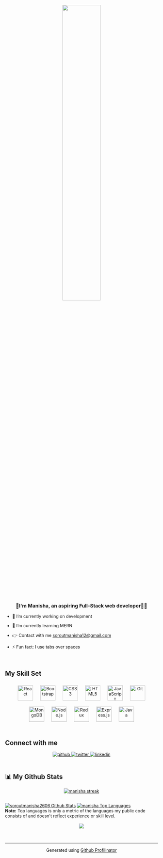 <div align="center">      
<img  src="https://camo.githubusercontent.com/5ff9182d12e799168a3bb67b88df7388ae08ede3/68747470733a2f2f6d69726f2e6d656469756d2e636f6d2f6d61782f3837352f312a7164415731546a434e353768316c6275757a766368672e676966" align="center" style="width: 50%"/>    
</div> 


###  <div align="center">👋I'm Manisha, an aspiring Full-Stack web developer👩‍💻</div>
  

- 🔭 I’m currently working on development    

- 🌱 I’m currently learning MERN  

- 👉 Contact with me soroutmanisha12@gmail.com

- ⚡ Fun fact: I use tabs over spaces   

<br/>


## My Skill Set  

<div>
<div align="center">  
<a href="https://reactjs.org/" target="_blank"><img style="margin: 10px" src="https://profilinator.rishav.dev/skills-assets/react-original-wordmark.svg" alt="React" height="50" /></a>  
<a href="https://getbootstrap.com/docs/3.4/javascript/" target="_blank"><img style="margin: 10px" src="https://profilinator.rishav.dev/skills-assets/bootstrap-plain.svg" alt="Bootstrap" height="50" /></a>  
<a href="https://www.w3schools.com/css/" target="_blank"><img style="margin: 10px" src="https://profilinator.rishav.dev/skills-assets/css3-original-wordmark.svg" alt="CSS3" height="50" /></a>  
<a href="https://en.wikipedia.org/wiki/HTML5" target="_blank"><img style="margin: 10px" src="https://profilinator.rishav.dev/skills-assets/html5-original-wordmark.svg" alt="HTML5" height="50" /></a>  
<a href="https://www.javascript.com/" target="_blank"><img style="margin: 10px" src="https://profilinator.rishav.dev/skills-assets/javascript-original.svg" alt="JavaScript" height="50" /></a>  
  <a href="https://github.com/" target="_blank"><img style="margin: 10px" src="https://profilinator.rishav.dev/skills-assets/git-scm-icon.svg" alt="Git" height="50" /></a>  
<a href="https://www.mongodb.com/" target="_blank"><img style="margin: 10px" src="https://profilinator.rishav.dev/skills-assets/mongodb-original-wordmark.svg" alt="MongoDB" height="50" /></a>  
<a href="https://nodejs.org/" target="_blank"><img style="margin: 10px" src="https://profilinator.rishav.dev/skills-assets/nodejs-original-wordmark.svg" alt="Node.js" height="50" /></a>  
<a href="https://redux.js.org/" target="_blank"><img style="margin: 10px" src="https://profilinator.rishav.dev/skills-assets/redux-original.svg" alt="Redux" height="50" /></a>  
<a href="https://expressjs.com/" target="_blank"><img style="margin: 10px" src="https://profilinator.rishav.dev/skills-assets/express-original-wordmark.svg" alt="Express.js" height="50" /></a>  
<a href="https://www.java.com/" target="_blank"><img style="margin: 10px" src="https://profilinator.rishav.dev/skills-assets/java-original-wordmark.svg" alt="Java" height="50" /></a> 
</div>
</div> 

<br/> 

## Connect with me  
<div align="center">
<a href="https://github.com/soroutmanisha2606" target="_blank">
<img src=https://img.shields.io/badge/github-%2324292e.svg?&style=for-the-badge&logo=github&logoColor=white alt=github style="margin-bottom: 5px;" />
</a>
<a href="https://twitter.com/soroutmanisha" target="_blank">
<img src=https://img.shields.io/badge/twitter-%2300acee.svg?&style=for-the-badge&logo=twitter&logoColor=white alt=twitter style="margin-bottom: 5px;" />
</a>
<a href="https://linkedin.com/in/manisha-sorout-b965231b5" target="_blank">
<img src=https://img.shields.io/badge/linkedin-%231E77B5.svg?&style=for-the-badge&logo=linkedin&logoColor=white alt=linkedin style="margin-bottom: 5px;" />
</a>  
</div> 
<br/>  

## 📊 My Github Stats
  <p align="center">
    <a href="https://github.com/soroutmanisha2606/github-readme-streak-stats">
        <img title="🔥 Get streak stats for your profile at git.io/streak-stats" alt="manisha streak" src="https://github-readme-streak-stats.herokuapp.com/?user=soroutmanisha2606&theme=black-ice&hide_border=true&stroke=0000&background=060A0CD0"/>
    </a>
</p>
  <br/>
      <a href="https://github.com/soroutmanisha2606/github-readme-stats"><img alt="soroutmanisha2606  Github Stats" src="https://github-readme-stats.vercel.app/api?username=soroutmanisha2606&show_icons=true&count_private=true&theme=react&hide_border=true&bg_color=0D1117" /></a>
  <a href="https://github.com/soroutmanisha2606/github-readme-stats"><img alt="manisha  Top Languages" src="https://github-readme-stats.vercel.app/api/top-langs/?username=soroutmanisha2606&langs_count=8&count_private=true&layout=compact&theme=react&hide_border=true&bg_color=0D1117" /></a>
  <br/>
  <b>Note:</b> Top languages is only a metric of the languages my public code consists of and doesn't reflect experience or skill level.

<br/>
<br/>  



<div align="center">
<img src="https://komarev.com/ghpvc/?username=soroutmanisha2606&&style=flat-square" align="center" />
</div>  
  

<br/> 
<div align="center"></div>
<br />


-----
<div align="center">Generated using <a href="https://profilinator.rishav.dev/" target="_blank">Github Profilinator</a></div>
